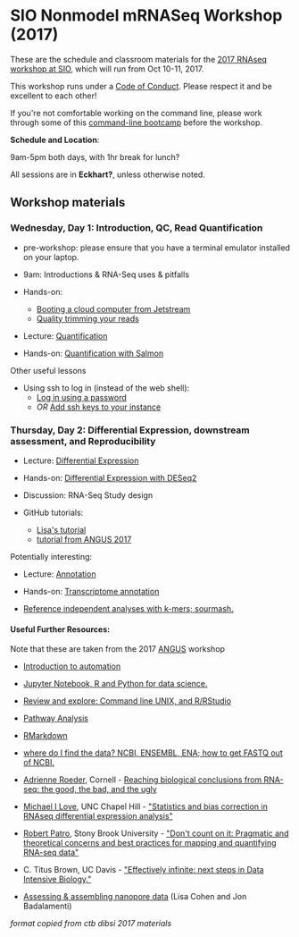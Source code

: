 # SIO Nonmodel mRNASeq Workshop (2017) 

These are the schedule and classroom materials for the
[2017 RNAseq workshop at SIO](http://sio-rnaseq.readthedocs.io/en/latest/),
which will run from Oct 10-11, 2017.

This workshop runs under a [Code of Conduct](code-of-conduct.html). Please
respect it and be excellent to each other!

If you're not comfortable working on the command line, please work through some of this [command-line bootcamp](http://rik.smith-unna.com/command_line_bootcamp/) before the workshop.

**Schedule and Location**:  

9am-5pm both days, with 1hr break for lunch?

All sessions are in **Eckhart?**, unless otherwise noted.


## Workshop materials


### Wednesday, Day 1: Introduction, QC, Read Quantification

* pre-workshop: please ensure that you have a terminal emulator installed on your laptop.

* 9am: Introductions & RNA-Seq uses & pitfalls
* Hands-on:
   * [Booting a cloud computer from Jetstream](jetstream/boot.html)
   * [Quality trimming your reads](quality-trimming.html)

* Lecture: [Quantification](_static/quantification_slides_Patro_subset.pdf) 
*  Hands-on: [Quantification with Salmon](quantification.html)
   
Other useful lessons   
* Using ssh to log in (instead of the web shell):
     * [Log in using a password](jetstream/ssh_changepassword.html)
     * *OR* [Add ssh keys to your instance](jetstream/login.html)

### Thursday, Day 2: Differential Expression, downstream assessment, and Reproducibility
   
* Lecture: [Differential Expression](_static/Jane_differential_expression.pdf)
* Hands-on: [Differential Expression with DESeq2](DE.html) 

* Discussion: RNA-Seq Study design
  
*  GitHub tutorials:  
     * [Lisa's tutorial](LC-github.html)
     * [tutorial from ANGUS 2017](github.html)

Potentially interesting:
* Lecture: [Annotation](_static/Jane_transcriptome_annotation.pdf)
* Hands-on: [Transcriptome annotation](dammit_annotation.html)

* [Reference independent analyses with k-mers; sourmash.](kmers-and-sourmash.html)
   


#### Useful Further Resources:  
 Note that these are taken from the 2017 [ANGUS](http://angus.readthedocs.io/en/2017/index.html) workshop

* [Introduction to automation](introduction-to-automation.html)
* [Jupyter Notebook, R and Python for data science.](jupyter-notebook-demo/Jupyter-Notebook-Notes.html)
* [Review and explore: Command line UNIX, and R/RStudio](command-line-and-rstudio.html)
* [Pathway Analysis](pathway_analysis.html) 
* [RMarkdown](rmarkdown_rnaseq.html)
* [where do I find the data? NCBI, ENSEMBL, ENA; how to get FASTQ out of NCBI.](database_resources.html)

*  [Adrienne Roeder](http://roeder.wicmb.cornell.edu/), Cornell - [Reaching biological conclusions from RNA-seq: the good, the bad, and the ugly](https://osf.io/qz3m6/)
*  [Michael I Love](https://mikelove.github.io/), UNC Chapel Hill - ["Statistics and bias correction in RNAseq differential expression analysis"](https://osf.io/gbjhn/)
*  [Robert Patro](http://www.robpatro.com/redesign/), Stony Brook University - ["Don't count on it: Pragmatic and theoretical concerns and best practices for mapping and quantifying RNA-seq data"](https://osf.io/bv85u/)
*  C. Titus Brown, UC Davis - ["Effectively infinite: next steps in Data Intensive Biology."](https://osf.io/pbmeh/)
* [Assessing & assembling nanopore data](analyzing_nanopore_data.html) (Lisa Cohen and Jon Badalamenti)



*format copied from ctb dibsi 2017 materials*
